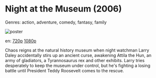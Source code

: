 # Night at the Museum (2006)

Genres: action, adventure, comedy, fantasy, family

![poster](http://image.tmdb.org/t/p/w500/NUbCSwy2EQ9Z6psUjPqr3WdVI2.jpg)

en:
  [720p](magnet:?xt=urn:btih:7892E9D94144AE2B36AC0210EFDFD68D721B651B&tr=udp://glotorrents.pw:6969/announce&tr=udp://tracker.opentrackr.org:1337/announce&tr=udp://torrent.gresille.org:80/announce&tr=udp://tracker.openbittorrent.com:80&tr=udp://tracker.coppersurfer.tk:6969&tr=udp://tracker.leechers-paradise.org:6969&tr=udp://p4p.arenabg.ch:1337&tr=udp://tracker.internetwarriors.net:1337)
  [1080p](magnet:?xt=urn:btih:B0F0A0A39573D0439C6B8106841C2C05328582C3&tr=udp://glotorrents.pw:6969/announce&tr=udp://tracker.opentrackr.org:1337/announce&tr=udp://torrent.gresille.org:80/announce&tr=udp://tracker.openbittorrent.com:80&tr=udp://tracker.coppersurfer.tk:6969&tr=udp://tracker.leechers-paradise.org:6969&tr=udp://p4p.arenabg.ch:1337&tr=udp://tracker.internetwarriors.net:1337)
  


Chaos reigns at the natural history museum when night watchman Larry Daley accidentally stirs up an ancient curse, awakening Attila the Hun, an army of gladiators, a Tyrannosaurus rex and other exhibits. Larry tries desperately to keep the museum under control, but he's fighting a losing battle until President Teddy Roosevelt comes to the rescue.